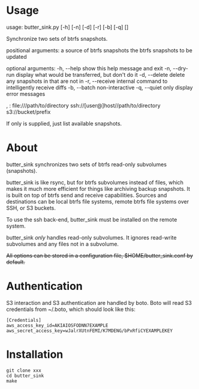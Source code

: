 # Usage

usage: butter_sink.py [-h] [-n] [-d] [-r] [-b] [-q] [<src>] <dst>

Synchronize two sets of btrfs snapshots.

positional arguments:
  <src>          a source of btrfs snapshots
  <dst>          the btrfs snapshots to be updated

optional arguments:
  -h, --help     show this help message and exit
  -n, --dry-run  display what would be transferred, but don't do it
  -d, --delete   delete any snapshots in <dst> that are not in <src>
  -r, --receive  internal command to intelligently receive diffs
  -b, --batch    non-interactive
  -q, --quiet    only display error messages

<src>, <dst>:   file:///path/to/directory
                ssh://[user@]host//path/to/directory
                s3://bucket/prefix

If only <dst> is supplied, just list available snapshots.

# About

butter_sink synchronizes two sets of btrfs read-only subvolumes (snapshots).

butter_sink is like rsync, but for btrfs subvolumes instead of files, which
makes it much more efficient for things like archiving backup snapshots.  It is
built on top of btrfs send and receive capabilities.  Sources and destinations
can be local btrfs file systems, remote btrfs file systems over SSH, or S3 buckets.

To use the ssh back-end, butter_sink must be installed on the remote system.

butter_sink *only* handles read-only subvolumes.  It ignores read-write subvolumes and any files not in a subvolume.

<del>All options can be stored in a configuration file, $HOME/butter_sink.conf by default.</del>

# Authentication

S3 interaction and S3 authentication are handled by boto.  Boto will read S3 credentials from ~/.boto, which should look like this:

	[Credentials]
	aws_access_key_id=AKIAIOSFODNN7EXAMPLE
	aws_secret_access_key=wJalrXUtnFEMI/K7MDENG/bPxRfiCYEXAMPLEKEY

# Installation

	git clone xxx
	cd butter_sink
	make

